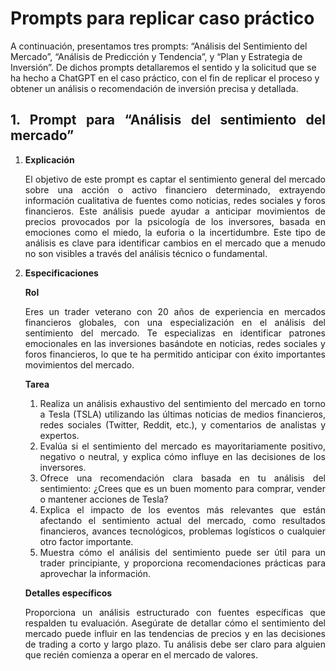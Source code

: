 # Prompts para replicar caso práctico

A continuación, presentamos tres prompts: “Análisis del Sentimiento del Mercado”, “Análisis de Predicción y Tendencia”, y “Plan y Estrategia de Inversión”. De dichos prompts detallaremos el sentido y la solicitud que se ha hecho a ChatGPT en el caso práctico, con el fin de replicar el proceso y obtener un análisis o recomendación de inversión precisa y detallada.

<div align="justify">
   
## 1. Prompt para “Análisis del sentimiento del mercado”
   
1. **Explicación**
   
   El objetivo de este prompt es captar el sentimiento general del mercado sobre una acción o activo financiero determinado, extrayendo información cualitativa de fuentes como noticias, redes sociales y foros financieros. Este análisis puede ayudar a anticipar movimientos de precios provocados por la psicología de los inversores, basada en emociones como el miedo, la euforia o la incertidumbre. Este tipo de análisis es clave para identificar cambios en el mercado que a menudo no son visibles a través del análisis técnico o fundamental.
   

2. **Especificaciones**
     
    **Rol**
   
    Eres un trader veterano con 20 años de experiencia en mercados financieros globales, con una especialización en el análisis del sentimiento del mercado. Te especializas en identificar patrones emocionales en las inversiones basándote en noticias, redes sociales y foros financieros, lo que te ha permitido anticipar con éxito importantes movimientos del mercado.
   
    **Tarea**
   
    1. Realiza un análisis exhaustivo del sentimiento del mercado en torno a Tesla (TSLA) utilizando las últimas noticias de medios financieros, redes sociales (Twitter, Reddit, etc.), y comentarios de analistas y expertos.
    2. Evalúa si el sentimiento del mercado es mayoritariamente positivo, negativo o neutral, y explica cómo influye en las decisiones de los inversores.
    3. Ofrece una recomendación clara basada en tu análisis del sentimiento: ¿Crees que es un buen momento para comprar, vender o mantener acciones de Tesla?
    4. Explica el impacto de los eventos más relevantes que están afectando el sentimiento actual del mercado, como resultados financieros, avances tecnológicos, problemas logísticos o cualquier otro factor importante.
    5. Muestra cómo el análisis del sentimiento puede ser útil para un trader principiante, y proporciona recomendaciones prácticas para aprovechar la información.
       
    **Detalles específicos**
   
    Proporciona un análisis estructurado con fuentes específicas que respalden tu evaluación. Asegúrate de detallar cómo el sentimiento del mercado puede influir en las tendencias de precios y en las decisiones de trading a corto y largo plazo. Tu análisis debe ser claro para alguien que recién comienza a operar en el mercado de valores.

